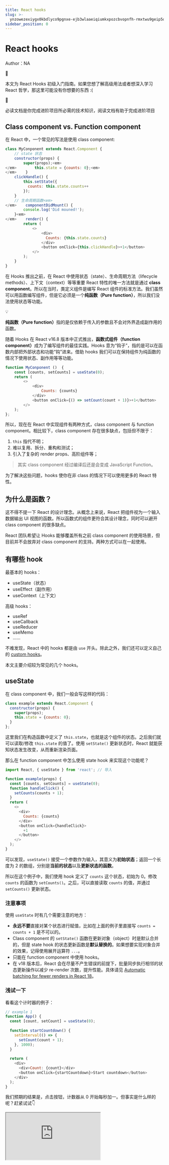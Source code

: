 ```yaml
---
title: React hooks
slug: >-
  ynzowezexiygx0kbdlyco9pgnxe-ejb3wlaaeiqiumkxpozcbvopnfh-rmxtwu9geip5o8kkeawck6dnn6e-ik6qw0wh1idsu8kvyzccmcgnnfe-o0cjwusk9iv66ckqo3ickjnonag-o0cjwu
sidebar_position: 0
---
```



# React hooks

Author：NA

<div class="callout callout-bg-2 callout-border-2">
<div class='callout-emoji'>🔔</div>
<p>本文为 React Hooks 初级入门指南。如果您想了解高级用法或者想深入学习 React 哲学，那这里可能没有你想要的东西 :(</p>
</div>

<div class="callout callout-bg-2 callout-border-2">
<div class='callout-emoji'>📗</div>
<p>必读文档是你完成进阶项目所必需的技术知识，阅读文档有助于完成进阶项目</p>
</div>

## Class component vs. Function component

在 React 中，一个常见的写法是使用 class component:

```js
class MyConponent extends React.Component {
    // state 状态
    constructor(props) {
        super(props);<em>
</em>        this.state = {counts: 0};<em>
</em>    }
    clickHandle() {
        this.setState({
          counts: this.state.counts++
        });
    }
    // 生命周期函数<em>
</em>    componentDidMount() {
        console.log('Did mouned!');
    }<em>
</em>    render() {
        return (
            <>
                <div>
                  Counts: {this.state.counts}
                </div>
                <button onClick={this.clickHandle}>+1</button>
            </>
        );
    }
}
```

在 Hooks 推出之前，在 React 中使用状态（state）、生命周期方法（lifecycle methods）、上下文（context）等等重要 React 特性的唯一方法就是通过 <b>class component</b>。所以在当时，类定义组件是编写 React 组件的标准方法。我们虽然可以用函数编写组件，但是它必须是一个<b>纯函数（Pure function）</b>，所以我们没法使用状态等功能。

<div class="callout callout-bg-5 callout-border-5">
<div class='callout-emoji'>💡</div>
<p><b>纯函数（Pure function）</b>指的是仅依赖于传入的参数且不会对外界造成副作用的函数。</p>
</div>

随着 Hooks 在 React v16.8 版本中正式推出，<b>函数式组件（function component）</b>成为了编写组件的最佳实践。Hooks 意为“钩子”，指的是可以在函数内部把外部状态和功能“钩”进来。借助 hooks 我们可以在保持组件为纯函数的情况下使用状态、副作用等等功能。

```js
function MyConponent ()  {
    const [counts, setCounts] = useState(0);
    return (
        <>
            <div>
                Counts: {counts}
            </div>
            <button onClick={() => setCount(count + 1)}>+1</button>
        </>
    );
};
```

所以，现在在 React 中实现组件有两种方式，class component 与 function component。相比较下，class component 存在很多缺点，包括但不限于：

1. `this` 指代不明；
2. 难以复用、拆分、重构和测试；
3. 引入了复杂的 render props、高阶组件等；

> 其实 class component 经过编译后还是会变成 JavaScript Function。

为了解决这些问题，hooks 使你在非 class 的情况下可以使用更多的 React 特性。

## 为什么是函数？

这不得不提一下 React 的设计理念。从概念上来说，React 把组件视为一个输入数据输出 UI 视图的函数。所以函数式的组件更符合其设计理念，同时可以避开 class component 的很多缺点。

React 团队希望让 Hooks 能够覆盖所有之前 class component 的使用场景，但目前并不会放弃对 class component 的支持。两种方式可以在一起使用。

## 有哪些 hook

最基本的 hooks：

- useState（状态）
- useEffect（副作用）
- useContext（上下文）

高级 hooks：

- useRef
- useCallback
- useReducer
- useMemo
- ……

不难发现，React 中的 hooks 都是由 `use` 开头。除此之外，我们还可以定义自己的 [custom hooks](https://reactjs.org/docs/hooks-custom.html)。

本文主要介绍较为常见的几个 hooks。

## useState

在 class component 中，我们一般会写这样的代码：

```js
class example extends React.Component {
  constructor(props) {
    super(props);
    this.state = {counts: 0};
  }
};
```

这里我们在构造函数中定义了 `this.state`，也就是这个组件的状态。之后我们就可以读取/修改 `this.state` 的值了。使用 `setState()` 更新状态时，React 就能获知状态发生改变，从而重新渲染页面。

那么在 function component 中怎么使用 state hook 来实现这个功能呢？

```js
import React, { useState } from 'react'; // 导入

function example(props) {
  const [counts, setCounts] = useState(0);
  function handleClick() {
    setCounts(counts + 1);
  }
  return (
    <>
      <div>
        Counts: {counts}
      </div>
      <button onClick={handleClick}>
        +1
      </button>
    </>
  );
}
```

可以发现，`useState()` 接受一个参数作为输入，其意义为<b>初始状态</b>；返回一个长度为 2 的数组，分别是<b>当前的状态</b>以及<b>更新状态的函数</b>。

所以在这个例子中，我们使用 hook 定义了 `counts` 这个状态，初始为 0。修改 `counts` 的函数为 `setCounts()`。之后，可以直接读取 `counts` 的值，并通过 `setCounts()` 更新状态。

### 注意事项

使用 `useState` 时有几个需要注意的地方：

- <b>永远不要</b>直接对某个状态进行赋值，比如在上面的例子里直接写 `counts = counts + 1` 是不可以的。
- Class component 的 `setState()` 函数在更新对象（object）时是默认合并的，但是 state hook 的状态更新函数是<b>默认替换的</b>。如果想要实现对象合并的效果，记得使用展开运算符 `...`。
- 只能在 function component 中使用 hooks。
- 在 v18 版本后，React 会在尽量不产生错误的前提下，批量同步执行相邻的状态更新操作以减少 re-render 次数，提升性能。具体请见 [Automatic batching for fewer renders in React 18](https://github.com/reactwg/react-18/discussions/21)。

### 浅试一下

看看这个计时器的例子：

```js
// example 1
function App() {
  const [count, setCount] = useState(0);
  
  function startCountdown() {
    setInterval(() => {
      setCount(count + 1);
    }, 1000);
  }
  
  return (
    <div>
      <div>Count: {count}</div>
      <button onClick={startCountdown}>Start countdown</button>
    </div>
  );
}
```

我们预期的结果是，点击按钮，计数器从 0 开始每秒加一。但事实是什么样的呢？赶紧试试👇

<iframe src="https://codepen.io/deluxurousCodePen/pen/WNJBggq"/>

如果你熟悉 JS，那么聪明的你肯定会发现，这是由闭包引起的问题。Interval 中的 `count` 值始终保持为定义 Interval 那个时刻的值不变。React hooks 重度依赖闭包，所以在开发时，一定要考虑到闭包带来的问题。

那么怎么解决呢？一种解决方案是，把上面的 `setCount(count + 1);` 改为 `setCount(count => count + 1);`。这样做等于是告诉 hook 我们想要的是把状态 `count` 的值递增 1，而并不依赖于原来的 `count` 值，也就避免了闭包带来的错误。（但这个写法依然存在不合理的地方，比如 `setInterval` 其实是一个会造成副作用的操作，应当把它写在 useEffect 当中。）

## useReducer

<div class="callout callout-bg-5 callout-border-5">
<div class='callout-emoji'>💡</div>
<p>这是一个高级 hook。如果你的时间不是很充裕，可以先跳过不看。</p>
</div>

你用过 JavaScript 中的一个数组方法 [reduce](https://javascript.info/array-methods#reduce-reduceright) 吗？`useReducer` 和它有一样的名字，作用也类似。它是一个高级钩子，可以帮助我们更好地管理状态。我们在这里简单讲讲使用的方法。

```js
const [state, dispatch] = useReducer(reducer, initialArg, init);
```

其实可以把 `useReducer` 看作是更高级的 `useState`。

参数中第一个 `reducer` 是一个函数；`initialArg` 是状态的初始值计算函数的参数；`init` 是计算状态初始值的函数，可以直接留空。留空表示状态的初始值就是 `initialArg`，否则初始值就是 `init(initialArg)`。

一般的简单写法是：

```js
const [state, dispatch] = useReducer(reducer, initialState);
```

`useReducer` 的返回值也是一个数组，第一项是状态 `state`，第二项是调度函数 `dispatch`。

`reducer` 是一个<b>纯函数</b>。它接受两个参数——当前状态和行动对象，并返回一个参数——更新后的状态。`dispatch` 函数用于调度，它接受一个参数——行动对象。

### 一个栗子

```js
function reducer(state, action) {
  switch (action.type) {
    case 'increment':
      return {count: state.count + 1};
    case 'decrement';
      return {count: state.count - 1};
    default:
      throw new Error();
  }
}

function Counter() {
  const [state, dispatch] = useReducer(reducer, {count: 0});
  return (
    <>
      Count: {state.count}
      <button onClick={() => dispatch({type: 'decrement'})}>-1</button>
      <button onClick={() => dispatch({type: 'increment'})}>+1</button>
    </>
  );
}
```

和 `useState` 相比，`useReducer` 多了一个 `reducer` 函数，并且把 `setState` 改为了 `dispatch`。这实际上把状态的维护逻辑进行了一层封装。

我们把可能对状态进行的操作写在 `reducer` 中，并在行动对象中标识操作、附带参数。比如在这个例子中，我们有 `increment` 和 `decrement` 两种操作。根据 `action.type` 的不同，`reducer` 做出相应的处理，并返回新的状态。

这样我们通过调度函数 `dispatch(action)` 就可以按照指定的信息进行状态的修改。调用 `dispatch({type: 'increment'})` 就可以让 `state.count` 递增 1。 

### 注意事项

- `reducer` 必须是一个<b>纯函数</b>。
- `reducer` 中，不能直接对状态进行修改或赋值。应当创建一个新的对象，并在进行必要修改后返回。这里需要注意深浅拷贝问题。可以善用解构赋值。
- React 会保证 `dispatch` 函数在组件存在时保持不变。

## useEffect

<div class="callout callout-bg-3 callout-border-3">
<div class='callout-emoji'>🌞</div>
<p>本文重点介绍对象—— <code>useEffect</code>。</p>
</div>

之前我们提到，函数式组件应当是一个没有副作用的纯函数。但通过 Effect hook，我们可以实现副作用操作。它的格式是这样的：

```js
useEffect(effect, deps);
```

其中 `effect` 是一个<b>函数</b>，它不接受参数。这个函数内部就是具体的副作用操作，譬如网络请求、设置订阅、DOM 操作等等。同时，这个函数可以有返回值，返回值依然是一个不接受参数的函数，表示对副作用的清理或消除。`deps` 可以是 `undefined` 或者一个<b>可以为空的数组</b>，表示这个副作用的依赖。

这样似乎难以理解。我们可以试着这样思考：

组件在渲染时可能希望产生某些副作用，如修改 DOM，访问网络等。我们使用 effect hook 来实现这个功能——把副作用写在 `useEffect` 的参数当中。而在<b>每次重新渲染</b>时，这些副作用都会被重新执行，这会引入一些问题：

- 有时我们希望在重新执行副作用之前消除前一次副作用。解决的办法是在 `effect` 参数中写上返回值。
- 有时某些副作用的重复执行是不必要的且可能影响性能。解决办法就是为副作用加入依赖项。这样做其实是在告诉 React：“这个副作用只依赖于这些值，如果这些值没有改变，那就没有必要重复执行副作用”。那么 React 在每次重新渲染时，就会把每个副作用的依赖项与上次渲染时的值进行比较。当有值发生了改变时，React 才会重新执行副作用。如果依赖项为 undefined，那么每次 re-render 时都会执行副作用。

<div class="callout callout-bg-2 callout-border-2">
<div class='callout-emoji'>🔔</div>
<p>React 在比较依赖项时，使用的是<b>浅比较</b>。所以尽量不要把整个对象、数组等直接作为依赖项。</p>
</div>

### 一个栗子

我们来看看之前 state hook 中使用过的计时器例子，但这次我们使用 `useEffect` 钩子。

```js
// example 2
function App() {
  const [count, setCount] = useState(0);
  
  useEffect(() => {
    const interval = setInterval(() => {
      setCount(count + 1);
    }, 1000);
    return () => {clearInterval(interval);}
  }, [count]);
  
  return (
    <div>
      <div>Count: {count}</div>
    </div>
  );
}
```

尝试理解一下这段代码。[点这里运行](https://codepen.io/deluxurousCodePen/pen/PoaovBe)。

- 第一次渲染时，执行副作用。设置了一个定时器，每隔一秒递增一次 `count`。
- 第一秒过去后，`count` 加 1。状态改变触发 re-render。
- 重新渲染后比较副作用的依赖。发现 `count` 值发生了改变。
- 重新执行副作用。执行时分为两步。
    - 首先，清除上一次的副作用。可以看到代码中定义了清除副作用的函数——它清除了定时器。
    - 然后，执行这一次的副作用。也就是重新设置了定时器。它将在 1 秒后给 `count` 加 1。

- ……

所以，这段代码通过不太直接的方式实现了一个秒数计时器。

你可能想问，为什么在这个例子中，`setCount(count + 1);` 没有像之前那样发生闭包的问题。难道这里没有产生闭包吗？我们会在后文解释这个问题。

### 状态"快门"

我们看一下这个更为直观的例子：

```js
// example 3
function App() {
  const [count, setCount] = useState(0);
  
  function addCount() {
    setCount(count + 1);
  }
  
  useEffect(() => {
    setTimeout(() => {
      console.log(count);
    }, 5000);
  }, [count]);
  
  return (
    <div>
      <button onClick={addCount}>+1</button>
    </div>
  );
}
```

<iframe src="https://codepen.io/jiangmizzz-Xu/pen/GRYLXGN"/>

尝试快速地点击多次 +1 按钮，然后查看 console。每次打印的值符合你的预期吗？

我们可以认为，每一次渲染，React 都生成了一个当前组件的“副本”。对于一个“副本”来说，里面的所有 states 都是不可改变的常量（这就是我们为什么使用 `const` 来定义 state）；但是不同的“副本”之间，这些 states 可能有所不同。而每一个“副本”中的 effects，只能获取到它所在的“副本”中的 states。

在上面的例子中，第一次点击 +1 按钮后，React 进行一次重新渲染，并产生了一个“副本”。在这个“副本”当中，`count` 的值为 1。然后 React 执行副作用，设置了一个定时器，在 1 秒后打印 `count` 的值。而 1 秒后，不论你点击了多少次 +1 按钮，`count` 的值对于这个“副本”来说，值始终都是 1。

<div class="callout callout-bg-2 callout-border-2">
<div class='callout-emoji'>🔔</div>
<p>这样的性质对于 class component 并<b>不成立</b>。如果你感兴趣的话，可以实现一个看似等价的组件，<a href="https://codepen.io/deluxurousCodePen/pen/GRGRbqY">执行一下</a>看看效果。</p>
</div>

事实上，不只有 states 和 effects，“副本”中所有的函数（自定义函数、计时器等等）都会捕获它所在的那次渲染中的 states 和 props，而这些 states 和 props 对于他们所在的“副本”来说都是常量。这也解释了为什么不能对 states 直接赋值。

闭包的无处不在可能会使你感到厌恶，但好处在于，闭包使得每次渲染时的逻辑清晰且确定。

如果你不想要这种效果，而想要像 class component 那样读取当前实际状态的值，可以使用 `useRef`，我们会在后文讲到。

### <em>Obliviate!</em> 

<img src="/assets/IJkAb1341otyKnxwqeJcNRALnJg.gif" src-width="245" src-height="155" align="center"/>

你或许在之前学过一些这样的东西：

> <em>【教程】如何使用 useEffect 模拟 class component 的生命周期</em>

> ```js
<em>useEffect(() => {</em>
<em>  ...</em>
<em>}, []);</em>
```
> <em>这样可以让这个副作用在组件 mount 时执行一次，实现 componentDidMount 的效果。</em>

事实是，class component 的思维模型并不能完全同样地应用于 hooks，上面的写法也不能保证 100% 符合期望。想要更好的理解和使用 useEffect，需要进行一些思维的转换。一个建议是，把生命周期的概念<b>都忘掉</b>，试着去用 effects 的方式思考。

### Don't cheat

> <em>Trick me once, trick me twice</em>
> <em>Don't you know that cash ain't the only price</em>
> <em>It's coming back around</em>

对于 useEffect 的依赖项，尽量<b>不要对 React 撒谎</b>。请把副作用中所有用到的依赖<b>全部</b>写在依赖项中。

很多初学者会忽略这个问题，在依赖项中少写几项，这可能会导致预想不到的问题。

还记得 [example 2](https://xn4zlkzg4p.feishu.cn/wiki/wikcnAj97pK5WexPjxFZ3AUEWRc#WC4OdkQgwoSKEuxEbBSc2wXQnke) 和我们之前提出的问题吗？（为什么 example 2 中的 `setCount` 没有闭包问题？）来看一下这个例子：

```js
// example 4
function App() {
  const [count, setCount] = useState(0);
  
  useEffect(() => {
    const interval = setInterval(() => {
      setCount(count + 1);
      console.log(count); // 增加日志打印（仅为了观察）
    }, 1000);
    return () => { clearInterval(interval); }
  }, []); // 去掉了依赖项 count
  
  return (
    <div>
      <div>Count: {count}</div>
    </div>
  );
}
```

和 example 2 相比，我们去掉了依赖项。试着[运行一下](https://codepen.io/deluxurousCodePen/pen/WNybaQd)，看看结果是什么。

写这段代码时，这位程序员可能在想：

> <em>“我想要一个计时器。我想要它在组件挂载时从 0 开始计时。我想要它在组件卸载时停止计时。”</em>

但结果却是……

如果你还记得 state hook 中的那个例子，你可能很快就能反应过来，这里是<b>闭包</b>引起的问题—— effect 中的 count 因为闭包而始终为 0。根据当时的解决方案，把第 7 行改为 `setCount(count => count + 1);` 就可以了。

现在我们再<b>从依赖项的角度</b>思考这个问题。

- 为什么这个代码不 work？因为我们欺骗了 React。Effect 中依赖了 `count`，却没有写在依赖项里。
- 为什么 [example 2](https://xn4zlkzg4p.feishu.cn/wiki/wikcnAj97pK5WexPjxFZ3AUEWRc#WC4OdkQgwoSKEuxEbBSc2wXQnke) 的代码能 work？因为这段代码正确地标明了依赖项，React 。
- 为什么在 example 5 中，把第 7 行改为 `setCount(count => count + 1);` 又 work 了？——因为这样的修改使得 `setCount` 不依赖于第三行定义的 `count` 的值（初始值），而是每次都在一个小的箭头函数里根据当前最新的 `count` 值来计算出更新的值。

```ts
// example 5
function App() {
  const [count, setCount] = useState(0);
  
  useEffect(() => {
    const interval = setInterval(() => {
      // setXXX 支持接受一个函数作为参数，会用最新的值作为参数调用传入的函数
      setCount(count => count + 1);
      console.log(count); // 增加日志打印（仅为了观察）
    }, 1000);
    return () => { clearInterval(interval); }
  }, []); // 去掉了依赖项 count
  
  return (
    <div>
      <div>Count: {count}</div>
    </div>
  );
}
```

Voila！遵守依赖项的规则可以帮助你发现潜在的闭包陷阱。如果你想强制要求正确列出所有的依赖项，可以试着编写 lint 规则，或者用一个[现成的](https://github.com/facebook/react/issues/14920)。

### 漏网之鱼

很多人会容易忽略 JS 中的一个重要成员：<b>函数</b>。问题就是，函数也需要作为 `useEffect` 的依赖并标明吗？

答案是 YES。忽略函数依赖是不安全的<del>（虽然可能大多数情况下不会出问题）</del>。

和 class component 不同，function component 中定义的函数在每次渲染时都是不同的。所以，直接把组件内定义的函数作为依赖项可能会导致触发 re-render 过于频繁。

最佳实践应该是：

- 把不依赖本组件中 states 或 props 的函数定义到组件外部。这样的函数不再被视为是依赖项。
- 尽可能把 effect 会用到的函数定义在 effect 内部。注意，这些定义在内部的函数也会依赖组件中的 states 或 props，不要忘记把它们写在依赖项中。
- 如果还是需要在 effect 中调用一个组件内部的函数（包括通过 props 传入的函数），可以把这些函数包在 `useCallback` 中。

### まだ... 壊れた

如果你开始尝试每次都写正确的依赖项，那么，你很棒！但是很多人会发现，自己写的 effect hook 还是不能按照预期运行。比如，你有没有陷入<b>无限重复循环</b>调用某个 effect 的地狱？或者，你虽然依赖了某个状态，但并不想让这个状态在下一次更新时触发这个 effect？

很多人在遇到这些问题之后，就会选择在依赖项上弄虚作假。

其实你需要的是更优雅地写 effect hook。一个好的开始就是<b>减少依赖。</b>

如何减少依赖？

- 前面的例子中已经提到了，可以让 state hook 中的 `setSomeState()` 接受一个函数，这样就可以减少依赖。
- 使用 `useReducer` 来减少依赖。调用 `dispatch` 函数并<b>不</b>依赖于当前状态值。而且，之前已经介绍过了，React 会保证 `dispatch` 函数不变。所以把 `dispatch` 函数从依赖项中省去是安全的。（`useReducer` 真是一个很好的可以减少依赖的妙招！）
- 改进或者重新设计 effect 函数，尝试传递尽可能少的信息。
- 完整的列表和例子，可以在这里看到：https://react.dev/learn/you-might-not-need-an-effect

## useRef

Ref 意为引用。通过 `useRef` 我们可以创建一个引用。

```js
const ref = useRef(initialValue);
```

创建的方式很简单，`useRef` 接收一个参数，作为这个引用的初始值。

值的获取和修改也很简单：

```js
console.log(ref.current);
ref.current = nextValue;
```

通过 `.current` 直接进行访问和修改即可。

我们来看一下这个例子：

```js
// example 5
function App() {
  const [count, setCount] = useState(0);
  const cntRef = useRef(0);
  
  function addCount() {
    setCount(count + 1);
    cntRef.current ++;
  }
  
  useEffect(() => {
    setTimeout(() => {
      console.log("State: " + count + "; Ref: " + cntRef.current);
    }, 2000);
  }, [count]);
  
  return (
    <div>
      <div>Count: {count}</div>
      <button onClick={addCount}>+1</button>
    </div>
  );
}
```

<iframe src="https://codepen.io/deluxurousCodePen/pen/NWzqwoQ"/>

根据 console 中打印的结果，不难发现 ref 中的值表现和 state 不同。各个“副本”中通过 ref 所取到的值都是一样的且是最新的。

我们可以想象，ref 本身仅仅是一个引用。对于每一个副本来说，虽然它捕获了全部的 states 和 props，但是所有的“副本”中的 ref 都指向了同一个地方，所以通过 ref 获取到的都是相同的且是最新的值。

### 一些性质

除了上面这个例子所体现的特性之外，ref 还有一些特点：

- 修改 `ref.current` 并不会导致组件重新渲染。我们知道 state 的更新会触发组件的 re-render。但是 ref 并不会。
- Ref 的修改是同步的，而 state 的修改是异步的。也就是说，ref 修改后更新的值立即可用。
- Ref 的值在多次渲染之间是持久化的。

### 对象的 ref 属性

可以通过设置 DOM 对象的 ref 属性把 DOM 对象传递给 ref。

```js
function App() {
  const mRef = useRef();
  
  return (
    <div>
      <myComponent ref={mRef}>...</myComponent>
    </div>
  );
}
```

在这个例子中，`<myComponent>` 的 `ref` 属性为 `mRef`，所以组件创建后，可以通过 `mRef` 访问 `myComponent` 实例。比如 `mRef.current.value` 可以访问 `myComponent` 实例中的 `value` 值；`mRef.current.doSomething()` 可以触发 `myComponent` 实例的 `doSomething` 方法。

值得注意的是：

- 通过这种方法获取到的组件实例是 sealed 的。这意味着不能借由 `ref.current` 给对象添加属性、删除属性。
- 只能给 class component 设置 ref 以获取其实例。Function component 不适用这种方法。
- `ref` 属性是 React 组件的特殊属性。无法直接通过 props 把 ref 引用传递给更深层的组件。如果你想要这么做，可以尝试使用 `forwardRef`。

### createRef

你可能还看到过一个函数 `createRef`。这个函数也可以创建引用，但是它和 `useRef` 不同。

`useRef` 在每次渲染时都返回同一个对象，但是 `createRef` 每次会重新创建对象。

## useContext

我们可以通过 props 把父组件内的值传入子组件，但是如果想要传入深层子组件就会变得很麻烦。我们可以通过 `createContext` 创建上下文，使用 provider 提供上下文，在消费者子组件中就可以通过 `useContext` 引用上下文。

这是一个 theme context 的例子：

```js
const themes = {
  light: {
    foreground: "#000000",
    background: "#eeeeee"
  },
  dark: {
    foreground: "#ffffff",
    background: "#222222"
  }
};

// 创建 context
const ThemeContext = React.createContext(themes.light);

function App() {
  return (
    // 提供 context，并设置 context 内容
    <ThemeContext.Provider value={themes.dark}>
      <Toolbar />
    </ThemeContext.Provider>
  );
}

function Toolbar(props) {
  return (
    <div>
      <ThemedButton />
    </div>
  );
}

function ThemedButton() {
  // 使用 context
  const theme = useContext(ThemeContext);
  return (
    <button style={{ background: theme.background, color: theme.foreground }}>
      I am styled by theme context!
    </button>
  );
}
```

如果你熟悉 class component 中的 context API，这里的 `useContext` 其实类似于 `<ThemeContext.Consumer>`。

在 `useContext` 时，React 会返回<b>最近</b>的 Provider 中的<b>最新</b>的 value。

值得留意的是，当 Provider 的 value 发生变化时，它的子组件都会重新渲染。所以一般我们只会选择把不常变动的值放在 context 中。

## useMemo

`useMemo` 是一个高级钩子，可以记忆一些值。它的使用方法是：

```js
const memorizedValue = useMemo(() => fn, deps);
```

`useMemo` 的第一个参数是一个函数，用于使用依赖项计算 `memorizedValue` 的值；第二项是一个数组，为依赖项。当依赖项中的值发生变化时，React 会重新调用 `fn` 计算 `memorizedValue` 的值；否则 React 不会轻易在每次渲染时都重新计算其值。

```js
function slowFunction(num) {
  console.log('Calling Slow Function');
  // ....
}

const App = () => {
  const [number, setNumber] = useState(0);
  const [count, setCount] = useState(0);

  const answer = useMemo(() => slowFunction(number), [number]);

  const addCount = () => {
    setCount(count + 1)
  }
  
  return (
    <>
        <div>count: {count}</div>
        <div>number: {number}</div>
        <button onClick={addCount}>+1</button>
    </>
  )
};
```

在这个例子中，使用 number 计算 answer 的函数耗时很长，所以我们要尽可能避免不必要的额外计算。使用 `useMemo` 后，只有 `number` 的值发生改变时才会重新调用 `slowFunction` 进行计算；如果只是点击 +1 按钮更新 `count`，那么 `answer` 的值会被记忆，无需每次重新计算。

<div class="callout callout-bg-2 callout-border-2">
<div class='callout-emoji'>🔔</div>
<p><code>useMemo</code> 应当只用来减少不必要的计算，优化性能。所有的副作用都应该写在 <code>useEffect</code> 中，不应出现在 <code>useMemo</code> 中。</p>
</div>

<div class="callout callout-bg-2 callout-border-2">
<div class='callout-emoji'>🔔</div>
<p>在未来，React 可能还会在某些特定情况下重新计算 memo 值，不管依赖项是否发生变化。</p>
</div>

## useCallback

```js
const memorizedCallback = useCallback(fn, deps);
```

`useCallback` 和 `useMemo` 基本一致。不同之处在于，`useMemo` 存储的是用 `fn` 计算出的值，而 `useCallback` 存储 `fn` 这个函数。当依赖项值不变时，这个函数也不会发生变化。

为什么在组件中声明函数时，我们需要 useCallback？直接写 `function XXX() {}` 不行吗？实际上确实不太行，容易出现问题。如果你需要将这个函数作为参数传递给一些子组件，那么当这个函数变化时，子组件会被重新渲染。然而这个函数的变化可能仅仅是因为它被重新声明了——你的当前组件的某个跟这个函数无关的 state 变了，导致了当前组件被重新渲染，而在重新渲染时，没有使用 `useCallback` 的函数会被重新声明，而被重新声明的函数，尽管函数体完全一样，也会被认为是发生了变化。你可以理解为它被重新创建了一次，内存地址变了。其实，很可能这个函数本身并不需要被重新声明，但是它就是被重新声明了，导致子组件认为传进来的函数变了，而被迫重新渲染。`useCallback` 可以解决这个问题，使用它创建的函数，能够保证只有在 `deps` 里面的元素的内容变化时才重新声明。当然，`deps` 写的比实际需要的少也会出现问题，例如函数该被重新声明的时候没有被重新声明，导致其中引用的变量（当前组件的 state）指向了此前某个时间的 state 而非最新的 state。参考上文 useEffect 小节中提到的闭包问题。

另外，`useCallback(fn, deps)` 其实等价于 `useMemo(() => fn, deps)`。

## 禁忌事项

1. 少写 `deps` 数组，某些依赖项没有放进去。
2. 在除了组件最外层的地方使用任何 Hook。也包括在 `if` 之后使用 Hook。这是因为，在组件对应的函数第一次被执行时，所有的 Hook 都应当被跑一次，这样 React 才能知道这个组件都以什么顺序使用了哪些 Hook（这很重要！）。

```js
// 错误：
function App() {
  const { data: users, isLoading, error } = useSWR("/api/user/list");
  
  if (isLoading) return <Loading />
  if (error) return <Error reason={error.message} />
  if (users.length === 0) return null
  
  const [userId, setUserId] = useState(users[0].id)
  return <User id={userId} onClick={() => {
    setUserId(users.pop().id);
  }}>
}
```

上面这段代码中就出现了在 `if` 之后使用了 Hook（`useState`）的问题。

在 App 组件第一次跑时，由于 SWR 进行网络请求需要一定的时间，因此 `isLoading` 一定是 `true`，那么 `useState` 就不会跑。后面再跑 App 组件时，例如当 SWR 完成了请求、`isLoading` 和 `data` 均发生了改变，此时会跑到第 9 行而执行 `useState`。对于 React 来讲，这是非常无厘头的——它应当在状态改变时重绘组件，但是现在发生了状态的增加，凭空冒出来一个新的 state，那么它应该重新渲染吗？

更重要的是，其实你的不同的 state 在 React 看来都是 `useState` 调用。React 为了区分这些 state（从而比较到底哪些 state 在两次渲染中间发生了怎样的改变），采用了基于调用顺序的区分方法。

首先一个很简单的事实：我们使用的是 `const [x, setX] = useState(0)`，那么无论如何，`x` 一定是 `const`（<b>常量</b>）。这也就意味着<b>没有任何办法</b>可以修改 `x` 的值，它将始终为 `0`。这是 JS 世界的铁律，无法绕过。你可能会觉得，那我 `setX(1)` 又是如何令 `x` 变成 `1` 的呢，这岂不是矛盾了？然而并不是。调用 `setX` 意味着组件的总体的 state 发生了改变。此时，React 会重新执行一遍这个组件所对应的函数，从而获得<b>新的一份</b> `x` 和 `setX`。在已经被卸载并销毁的旧组件（函数）的作用域里面，x 变量的值仍然是 0。在新执行得到的这个组件（函数）里面，x 变量的值从最开始就是 1，且将永远为 1。

然而 React 并不具备源代码级别的分析能力，它无法得知某个 `useState` 被解构赋值成了什么名字。你完全可以给它起个辨识度很高的名字，例如 timer 和 userId：

```js
const [timer, setTimer] = useState(100);
const [userId, setUserId] = useState(10001);
```

但对于 React 来讲，它看到的就只是状态的顺序，也就是调用 `useState` Hook 的顺序。所以你的 timer 在 React 里面是 state 0，你的 userId 在 React 里面是 state 1。就这么简单。

那么，如果你有两个 state：

```js
const [a, setA] = useState(1);
const [b, setB] = useState(2);
```

但是你使用了某种恶魔的方式使得他们在某两个时刻的中间，值改变了，但是调用顺序也变了：

```js
let initRun = true;
function App() {
  if(initRun) {
    const [a, setA] = useState(1);  // React 看到的：state 0
    const [b, setB] = useState(2);  // React 看到的：state 1
    initRun = false;  // 为了区分当前是不是第一次挂载
  } else {
    const [b, setB] = useState(1);  // React 看到的：state 0
    const [a, setA] = useState(2);  // React 看到的：state 1
  }
  
  const [x, setX] = useState(0);  // React 看到的：state 2
  setX(1); // 仅仅是为了触发重绘。React 意识到 state 2 变了，因此这个 App 函数会被重新执行
}
```

那么在 React 看来，第二次渲染时候的 state a 其实对应到第一次渲染的时候的 state b。因此在你看来 a 的 state 从 1 变成 2，b 的 state 从 2 变成 1，但是在 React 看来 state 1 的值一直是 1 没有改变，state 2 的值一直是 2 没有改变。

类似地，如果你在第一次渲染时没有调用某个 Hook，但是从第 n 次渲染开始调用这个 hook，React 就不知道该如何把它跟上一个时刻的状态进行对应，甚至可能导致状态的对应是完全错位的。

### 总结

总之把钩子们都写在最外面、最上面就好，别整花活。

你可以在 https://legacy.reactjs.org/docs/hooks-rules.html 找到所有的禁忌事项。

## 自定义钩子

https://react.dev/learn/reusing-logic-with-custom-hooks

理解了常用的钩子之后，所谓的<b>自定义钩子</b>仅仅是把这些逻辑提取出来罢了。当你遇到不同的组件中存在同样逻辑的代码，就可以考虑使用自定义钩子将他们封装起来，以减少重复代码、增强各个组件的可维护性。

看一下这一段代码：

```js
function App() {
  const [product, setProduct] = useState(0);
  const [a, setA] = useState(0);
  const [b, setB] = useState(0);
  
  useEffect(() => {
    setProduct(a * b);
  }, [a, b]);
  
  return (
    <div>
      <div>Product: {product}</div>
      <div>a: {a}  b: {b}</div>
      <button onClick={() => setA(a + 1)}>a++</button>
      <button onClick={() => setA(a - 1)}>a--</button>
      <button onClick={() => setB(b + 1)}>b++</button>
      <button onClick={() => setB(b - 1)}>b--</button>
    </div>
  );
}
```

这是一个简单的计算乘积的例子。我们可以直接把中间这一段提取出来：

```js
const useProduct = (initialA, initialB) => {
  const [product, setProduct] = useState(0);
  const [a, setA] = useState(initialA);
  const [b, setB] = useState(initialB);
  
  useEffect(() => {
    setProduct(a * b);
  }, [a, b]);
  
  return [product, a, b, setA, setB];
}
```

中间这一段只是一个简单的复制粘贴。我们把它包装在了一个 `useProduct` 函数中，接收两个参数——`a` 和 `b` 的初始值，并返回一个数组，对外提供了三个状态的值，以及修改状态 `a` 和 `b` 的两个函数。

组件的代码便简化为了：

```js
function App() {
  const [product, a, b, setA, setB] = useProduct(0, 0);
  
  return (
    <div>
      <div>Product: {product}</div>
      <div>a: {a}  b: {b}</div>
      <button onClick={() => setA(a + 1)}>a++</button>
      <button onClick={() => setA(a - 1)}>a--</button>
      <button onClick={() => setB(b + 1)}>b++</button>
      <button onClick={() => setB(b - 1)}>b--</button>
    </div>
  );
}
```

可以看出，自定义钩子其实就是将 React 提供的几个钩子进行组合封装。

有几点值得注意的地方：

- 自定义钩子的名称<b>一定要以 </b><b>use</b><b> 开头</b>。这是因为「Only Hooks and components can call other Hooks」，而使用 `use` 开头的函数，按照 React 命名规约，会被 linter 标记为一个 Hook。这样，linter 就会允许它调用其它 Hook，同时禁止它被非 Hook/Component 的函数所调用。这可以最大程度上确保你的应用程序正常工作。
- 自定义钩子可以被看作是一个普通的函数，你可以指定它接受什么参数、返回什么结果。根据业务和逻辑封装需要，它甚至可以什么参数都不接受、或者什么结果都不返回。

## 实战 —— 使用 useEffect 实现网络请求

在这里我会提供几段不同的实现，它们之间的设计是层层递进的。

进行网络请求，就必定会用到异步。看一下这个写法：

```js
// version 1
function App() {
  const [data, setData] = useState("");
  
  useEffect(async () => {
    const result = await fetch(
      'https://apiurl.com/someapi?query=123',
    );
    setData(result.data);
  }, []);
  
  return (
    <div>Data: {data}</div>
  );
}
```

思考：

- `useEffect(async () => {...}, [...]);` 的写法合理吗？如果你有空自己写一下并运行，可以看到 React 报了 Warning/Error，为什么？

改进一下：

```js
// version 2
function App() {
  const [data, setData] = useState("");
  
  useEffect(() => {
    const fetchData = async () => {
      const result = await fetch(
        'https://apiurl.com/someapi?query=123',
      );
      setData(result.data);
    }
    fetchData();
  }, []);
  
  return (
    <div>Data: {data}</div>
  );
}
```

思考：

- 这段代码可以正常运行并获得预期效果吗？
- 如果把依赖项留空（把 `[]` 也删掉），会发生什么？

尝试加入加载提示和异常提示：

```js
// version 3
function App() {
  const [data, setData] = useState("");
  const [loading, setLoading] = useState(false);
  const [err, setErr] = useState(false);
  
  useEffect(() => {
    const fetchData = async () => {
      setLoading(true);
      try {
        const result = await fetch(
          'https://apiurl.com/someapi?query=123',
        );
        setData(result.data);
      } catch (e) {
        setErr(true);
      }
      setLoading(false);
    }
    fetchData();
  }, []);
  
  return (
    <>
      {loading && (
        <div>Loading...</div>
      )}
      {err && (
      <div>Something went wrong!</div>
      )}
      {(!loading && !err) && (
        <div>Data: {data}</div>
      )}
    </>
  );
}
```

思考：

- 下一步，想要可以修改 api 请求中的 `query` 参数，应该怎么写？

```js
// version 4
function App() {
  const [data, setData] = useState("");
  const [query, setQuery] = useState(123);
  const [loading, setLoading] = useState(false);
  const [err, setErr] = useState(false);
  
  useEffect(() => {
    const fetchData = async () => {
      setLoading(true);
      try {
        const result = await fetch(
          `https://apiurl.com/someapi?query=${query}`,
        );
        setData(result.data);
      } catch (e) {
        setErr(true);
      }
      setLoading(false);
    }
    fetchData();
  }, [query]);
  
  return (
    <>
      {loading && (
        <div>Loading...</div>
      )}
      {err && (
      <div>Something went wrong!</div>
      )}
      {(!loading && !err) && (
        <div>Data: {data}</div>
      )}
      <button onClick={() => setQuery(123)}>123</button>
      <button onClick={() => setQuery(234)}>234</button>
      <button onClick={() => setQuery(666)}>666</button>
    </>
  );
}
```

思考：

- 当组件卸载时，如何取消状态的修改（终止请求），避免内存泄漏？
- 当短时间内重复多次请求时，由于各种原因，可能会遇到后请求的数据比先请求的更早返回，这会导致数据不正确。（比如，先请求 123，再请求 234，结果 123 的 response 比 234 返回的更晚，导致页面上显示的是 123 的请求数据。）怎么避免这种情况？

```js
// version 5
function App() {
  const [data, setData] = useState("");
  const [query, setQuery] = useState(123);
  const [loading, setLoading] = useState(false);
  const [err, setErr] = useState(false);
  
  useEffect(() => {
    let cancel = false;
    const fetchData = async () => {
      setLoading(true);
      try {
        const result = await fetch(
          `https://apiurl.com/someapi?query=${query}`,
        );
        if (!cancel) setData(result.data);
      } catch (e) {
        if (!cancel) setErr(true);
      }
      if (!cancel) setLoading(false);
    }
    fetchData();
    return () => {
      cancel = true;
    }
  }, [query]);
  
  return (
    <>
      {loading && (
        <div>Loading...</div>
      )}
      {err && (
      <div>Something went wrong!</div>
      )}
      {(!loading && !err) && (
        <div>Data: {data}</div>
      )}
      <button onClick={() => setQuery(123)}>123</button>
      <button onClick={() => setQuery(234)}>234</button>
      <button onClick={() => setQuery(666)}>666</button>
    </>
  );
}
```

现在功能基本完善了，但还是可以尝试思考：

- 如果还需要支持修改 api 路径，可以怎么写？
- 如果同一页面中存在很多不同的网络请求，怎么利用 `useRef` 使得取消请求更为方便？
- 当状态变得很复杂时，如何用 `useReducer` 改写这一部分，以厘清 effect 中设置状态的逻辑？
- 如何把这一部分提取成一个自定义钩子？
- 如何把这些 api 放在 context 中提供给多个子页面？
- ……

## 有用的链接

- https://reactjs.org/docs/hooks-rules.html
- https://reactjs.org/docs/hooks-faq.html （这个 FAQ 可能涵盖了你的大多数疑问，快去看看吧！）
- https://reactjs.org/docs/thinking-in-react.html （Think in React!）

## 参考资料

- https://overreacted.io/a-complete-guide-to-useeffect/
- https://www.robinwieruch.de/react-hooks-fetch-data/

